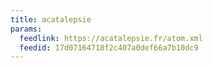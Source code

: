 ```yaml
---
title: acatalepsie
params:
  feedlink: https://acatalepsie.fr/atom.xml
  feedid: 17d07164718f2c407a0def66a7b10dc9
---
```

